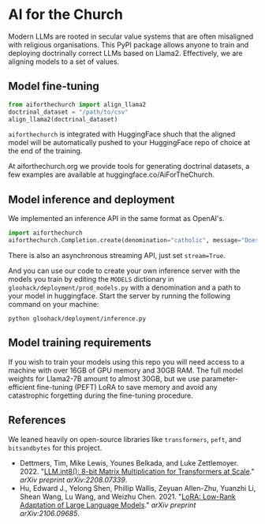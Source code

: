 # AI for the Church
Modern LLMs are rooted in secular value systems that are often misaligned with religious organisations. This PyPI package allows anyone to train and deploying doctrinally correct LLMs based on Llama2. Effectively, we are aligning models to a set of values.

## Model fine-tuning
```python
from aiforthechurch import align_llama2
doctrinal_dataset = "/path/to/csv"
align_llama2(doctrinal_dataset)
```

`aiforthechurch` is integrated with HuggingFace shuch that the aligned model will be automatically pushed to your HuggingFace repo of choice at the end of the training.

At aiforthechurch.org we provide tools for generating doctrinal datasets, a few examples are available at huggingface.co/AiForTheChurch.

## Model inference and deployment
We implemented an inference API in the same format as OpenAI's.

```python
import aiforthechurch
aiforthechurch.Completion.create(denomination="catholic", message="Does Jesus love me?")
```

There is also an asynchronous streaming API, just set `stream=True`.

And you can use our code to create your own inference server with the models
you train by editing the `MODELS` dictionary in
`gloohack/deployment/prod_models.py` with a denomination and a path to your
model in huggingface. Start the server by running the following command on your
machine:

```
python gloohack/deployment/inference.py
```

## Model training requirements
If you wish to train your models using this repo you will need access to a machine with over 16GB of GPU memory and 30GB RAM. The full model weights for Llama2-7B amount to almost 30GB, but we use parameter-efficient fine-tuning (PEFT) LoRA to save memory and avoid any catastrophic forgetting during the fine-tuning procedure.


## References
We leaned heavily on open-source libraries like `transformers`, `peft`, and
`bitsandbytes` for this project.
- Dettmers, Tim, Mike Lewis, Younes Belkada, and Luke Zettlemoyer. 2022. "[LLM.int8(): 8-bit Matrix Multiplication for Transformers at Scale](https://arxiv.org/abs/2208.07339)." *arXiv preprint arXiv:2208.07339*.
- Hu, Edward J., Yelong Shen, Phillip Wallis, Zeyuan Allen-Zhu, Yuanzhi Li, Shean Wang, Lu Wang, and Weizhu Chen. 2021. "[LoRA: Low-Rank Adaptation of Large Language Models](https://arxiv.org/abs/2106.09685)." *arXiv preprint arXiv:2106.09685*.
